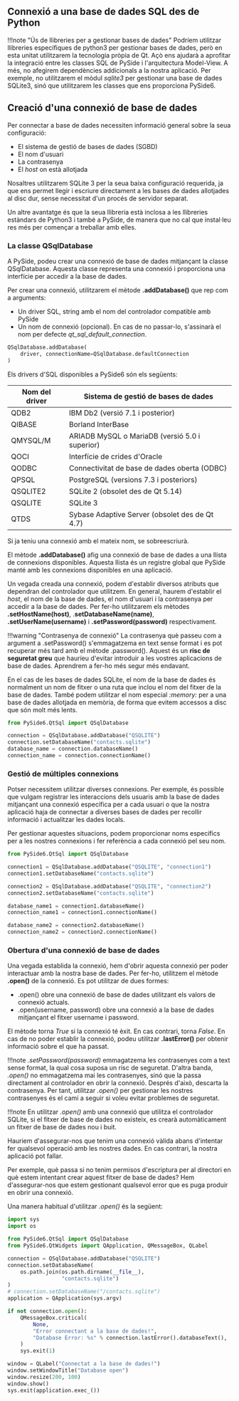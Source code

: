 ## Connexió a una base de dades SQL des de Python

!!!note "Ús de llibreries per a gestionar bases de dades"
    Podríem utilitzar llibreries específiques de python3 per gestionar bases de dades, però en esta unitat utilitzarem la tecnologia pròpia de Qt. Açò ens ajudarà a aprofitar la integració entre les classes SQL de PySide i l'arquitectura Model-View. A més, no afegirem dependències addicionals a la nostra aplicació.
    Per exemple, no utilitzarem el mòdul *sqlite3* per gestionar una base de dades SQLite3, sinó que utilitzarem les classes que ens proporciona PySide6.

## Creació d'una connexió de base de dades
Per connectar a base de dades necessiten informació general sobre la seua configuració:

- El sistema de gestió de bases de dades (SGBD)
- El nom d'usuari
- La contrasenya
- El *host* on està allotjada

Nosaltres utilitzarem SQLite 3 per la seua baixa configuració requerida, ja que ens permet llegir i escriure directament a les bases de dades allotjades al disc dur, sense necessitat d'un procés de servidor separat. 

Un altre avantatge és que la seua llibreria està inclosa a les llibreries estàndars de Python3 i també a PySide, de manera que no cal que instal·leu res més per començar a treballar amb elles.

### La classe **QSqlDatabase**
A PySide, podeu crear una connexió de base de dades mitjançant la classe QSqlDatabase. Aquesta classe representa una connexió i proporciona una interfície per accedir a la base de dades. 

Per crear una connexió, utilitzarem el mètode **.addDatabase()** que rep com a arguments:

- Un driver SQL, string amb el nom del controlador compatible amb PySide
- Un nom de connexió (opcional). En cas de no passar-lo, s'assinarà el nom per defecte *qt_sql_default_connection*.

~~~py
QSqlDatabase.addDatabase(
    driver, connectionName=QSqlDatabase.defaultConnection
)
~~~

Els drivers d'SQL disponibles a PySide6 són els següents:

| Nom del driver | Sistema de gestió de bases de dades            |
| -------------- | ---------------------------------------------- |
| QDB2           | IBM Db2 (versió 7.1 i posterior)               |
| QIBASE         | Borland InterBase                              |
| QMYSQL/M       | ARIADB	MySQL o MariaDB (versió 5.0 i superior) |
| QOCI           | Interfície de crides d'Oracle                |
| QODBC          | Connectivitat de base de dades oberta (ODBC)   |
| QPSQL          | PostgreSQL (versions 7.3 i posteriors)         |
| QSQLITE2       | SQLite 2 (obsolet des de Qt 5.14)              |
| QSQLITE        | SQLite 3                                       |
| QTDS           | Sybase Adaptive Server (obsolet des de Qt 4.7) |


Si ja teniu una connexió amb el mateix nom, se sobreescriurà.

El mètode **.addDatabase()** afig una connexió de base de dades a una llista de connexions disponibles. Aquesta llista és un registre global que PySide manté amb les connexions disponibles en una aplicació.

Un vegada creada una connexió, podem d'establir diversos atributs que dependran del controlador que utilitzem. En general, haurem d'establir el *host*, el nom de la base de dades, el nom d'usuari i la contrasenya per accedir a la base de dades. Per fer-ho utilitzarem els mètodes **.setHostName(host)**, .**setDatabaseName(name)**, **.setUserName(username)** i **.setPassword(password)** respectivament.

!!!warning "Contrasenya de connexió"
    La contrasenya què passeu com a argument a .setPassword() s'emmagatzema en text sense format i es pot recuperar més tard amb el mètode .password(). Aquest és un **risc de seguretat greu** que hauríeu d'evitar introduir a les vostres aplicacions de base de dades. Aprendrem a fer-ho més segur més endavant.

En el cas de les bases de dades SQLite, el nom de la base de dades és normalment un nom de fitxer o una ruta que inclou el nom del fitxer de la base de dades. També podem utilitzar el nom especial *:memory:* per a una base de dades allotjada en memòria, de forma que evitem accessos a disc que són molt més lents.

~~~py
from PySide6.QtSql import QSqlDatabase

connection = QSqlDatabase.addDatabase("QSQLITE")
connection.setDatabaseName("contacts.sqlite")
database_name = connection.databaseName()
connection_name = connection.connectionName()
~~~

### Gestió de múltiples connexions

Potser necessitem utilitzar diverses connexions. Per exemple, és possible que vulgam registrar les interaccions dels usuaris amb la base de dades mitjançant una connexió específica per a cada usuari o que la nostra aplicació haja de connectar a diverses bases de dades per recollir informació i actualitzar les dades locals.

Per gestionar aquestes situacions, podem proporcionar noms específics per a les nostres connexions i fer referència a cada connexió pel seu nom.

~~~py
from PySide6.QtSql import QSqlDatabase

connection1 = QSqlDatabase.addDatabase("QSQLITE", "connection1")
connection1.setDatabaseName("contacts.sqlite")

connection2 = QSqlDatabase.addDatabase("QSQLITE", "connection2")
connection2.setDatabaseName("contacts.sqlite")

database_name1 = connection1.databaseName()
connection_name1 = connection1.connectionName()

database_name2 = connection2.databaseName()
connection_name2 = connection2.connectionName()
~~~

### Obertura d'una connexió de base de dades

Una vegada establida la connexió, hem d'obrir aquesta connexió per poder interactuar amb la nostra base de dades. Per fer-ho, utilitzem el mètode **.open()** de la connexió. Es pot utilitzar de dues formes:

- .open() obre una connexió de base de dades utilitzant els valors de connexió actuals.
- .open(username, password) obre una connexió a la base de dades mitjançant el fitxer username i password.
  
El mètode torna  *True* si la connexió té èxit. En cas contrari, torna *False*. En cas de no poder establir la connexió, podeu utilitzar **.lastError()** per obtenir informació sobre el que ha passat.

!!!note 
    *.setPassword(password)* emmagatzema les contrasenyes com a text sense format, la qual cosa suposa un risc de seguretat. D'altra banda, *.open()* no emmagatzema mai les contrasenyes, sinó que la passa directament al controlador en obrir la connexió. Després d'això, descarta la contrasenya. Per tant, utilitzar *.open()* per gestionar les nostres contrasenyes és el camí a seguir si voleu evitar problemes de seguretat.

!!!note
    En utilitzar *.open()* amb una connexió que utilitza el controlador SQLite, si el fitxer de base de dades no existeix, es crearà automàticament un fitxer de base de dades nou i buit.

Hauriem d'assegurar-nos que tenim una connexió vàlida abans d'intentar fer qualsevol operació amb les nostres dades. En cas contrari, la nostra aplicació pot fallar. 

Per exemple, què passa si no tenim permisos d'escriptura per al directori en què estem intentant crear aquest fitxer de base de dades? Hem d'assegurar-nos que estem gestionant qualsevol error que es puga produir en obrir una connexió.

Una manera habitual d'utilitzar *.open()* és la següent:

~~~py
import sys
import os

from PySide6.QtSql import QSqlDatabase
from PySide6.QtWidgets import QApplication, QMessageBox, QLabel

connection = QSqlDatabase.addDatabase("QSQLITE")
connection.setDatabaseName(
    os.path.join(os.path.dirname(__file__),
                 "contacts.sqlite")
)
# connection.setDatabaseName("/contacts.sqlite")
application = QApplication(sys.argv)

if not connection.open():
    QMessageBox.critical(
        None,
        "Error connectant a la base de dades!",
        "Database Error: %s" % connection.lastError().databaseText(),
    )
    sys.exit(1)

window = QLabel("Connectat a la base de dades!")
window.setWindowTitle("Database open")
window.resize(200, 100)
window.show()
sys.exit(application.exec_())
~~~

